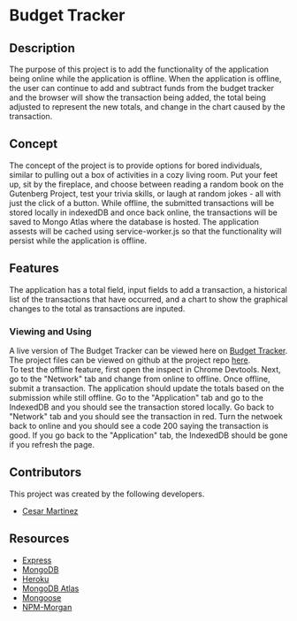 # Budget Tracker 

## Description
The purpose of this project is to add the functionality of the application being online while the application is offline.
When the application is offline, the user can continue to add and subtract funds from the budget tracker and the browser will
show the transaction being added, the total being adjusted to represent the new totals, and change in the chart caused by the transaction.

## Concept
The concept of the project is to provide options for bored individuals, similar to pulling out a box of activities in a cozy living room. Put your feet up, sit by the fireplace, and choose between reading a random book on the Gutenberg Project, test your trivia skills, or laugh at random jokes - all with just the click of a button.
While offline, the submitted transactions will be stored locally in indexedDB and once back online, the transactions will be saved to Mongo Atlas where the database is hosted.
The application assests will be cached using service-worker.js so that the functionality will persist while the application is offline.

## Features
The application has a total field, input fields to add a transaction, a historical list of the transactions that have occurred, and a chart to show the graphical changes to the total
as transactions are inputed.

### Viewing and Using
A live version of The Budget Tracker can be viewed here on [Budget Tracker](https://morning-dusk-11450.herokuapp.com/).
The project files can be viewed on github at the project repo [here](https://github.com/cesarrr93/budget-Tracker-PWA).  
To test the offline feature, first open the inspect in Chrome Devtools. Next, go to the "Network" tab and change from online to offline.
Once offline, submit a transaction. The application should update the totals based on the submission while still offline. Go to the "Application" tab and go to the IndexedDB and you should see the transaction stored locally.
Go back to "Network" tab and you should see the transaction in red. Turn the netwoek back to online and you should see a code 200 saying the transaction is good. If you go back to the "Application" tab, the IndexedDB should be gone if you refresh the page.

## Contributors
This project was created by the following developers.

* [Cesar Martinez](https://github.com/cesarrr93)

## Resources
* [Express](https://expressjs.com/)
* [MongoDB](https://www.npmjs.com/package/mongodb)
* [Heroku](https://www.heroku.com)
* [MongoDB Atlas](https://www.mongodb.com/cloud/atlas/lp/try2?utm_source=google&utm_campaign=gs_americas_united_states_search_core_brand_atlas_desktop&utm_term=mongodb&utm_medium=cpc_paid_search&utm_ad=e&utm_ad_campaign_id=12212624338&gclid=CjwKCAiAsaOBBhA4EiwAo0_AnMmu4tcTgKxXiIxrZSFXPxleli6AeUWsLwRt4SZAbs8FuFZB4Ce77RoCyB8QAvD_BwE)
* [Mongoose](https://www.npmjs.com/package/mongoose)
* [NPM-Morgan](https://coralogix.com/log-analytics-blog/morgan-npm-logger-the-complete-guide/)
